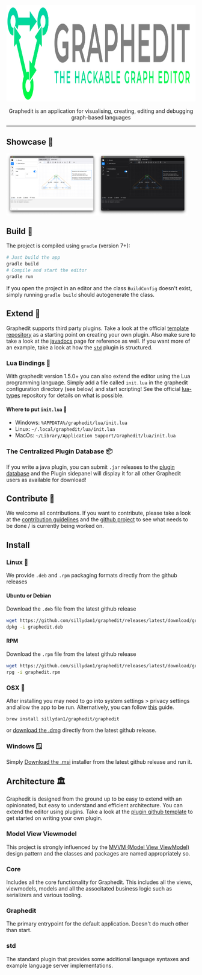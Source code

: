 <p align="center">
   <picture>
      <source media="(prefers-color-scheme: dark)" srcset="https://raw.githubusercontent.com/sillydan1/graphedit/main/.github/resources/logo/graphedit-logo-dark.svg">
      <source media="(prefers-color-scheme: light)" srcset="https://raw.githubusercontent.com/sillydan1/graphedit/main/.github/resources/logo/graphedit-logo-light.svg">
      <img alt="graphedit logo" width="700" height="256" src="https://raw.githubusercontent.com/sillydan1/graphedit/main/.github/resources/logo/graphedit-logo-light.svg" style="max-width: 100%;">
   </picture>
</p>

<p align="center">
   Graphedit is an application for visualising, creating, editing and debugging graph-based languages
</p>

------

## Showcase 👀
<div style="display: flex;" align="center">
  <img src="https://raw.githubusercontent.com/sillydan1/graphedit/main/.github/resources/screenshots/Screenshot-light.png" alt="Image 1" width="48%" />
  <img src="https://raw.githubusercontent.com/sillydan1/graphedit/main/.github/resources/screenshots/Screenshot-dark.png" alt="Image 2" width="48%" />
</div>

## Build 💾
The project is compiled using `gradle` (version 7+):
```sh
# Just build the app
gradle build
# Compile and start the editor
gradle run
```
If you open the project in an editor and the class `BuildConfig` doesn't exist, simply running `gradle build` should autogenerate the class.

## Extend 🔌
Graphedit supports third party plugins. Take a look at the official [template repository](https://github.com/sillydan1/graphedit-plugin-template) as a starting point on creating your own plugin.
Also make sure to take a look at the [javadocs](https://javadoc.graphedit.gtz.dk) page for reference as well. If you want more of an example, take a look at how the [`std`](std/) plugin is structured.

### Lua Bindings 🌙
With graphedit version 1.5.0+ you can also extend the editor using the Lua programming language.
Simply add a file called `init.lua` in the graphedit configuration directory (see below) and start scripting! See the official [lua-types](https://github.com/sillydan1/graphedit-lua.nvim) repository for details on what is possible.

#### Where to put `init.lua` 📂
 - Windows: `%APPDATA%/graphedit/lua/init.lua`
 - Linux: `~/.local/graphedit/lua/init.lua`
 - MacOs: `~/Library/Application Support/Graphedit/lua/init.lua`

### The Centralized Plugin Database 📦
If you write a java plugin, you can submit `.jar` releases to the [plugin database](https://github.com/sillydan1/graphedit-plugindb) and the Plugin sidepanel will display it for all other Graphedit users as available for download!

## Contribute 🤝
We welcome all contributions. If you want to contribute, please take a look at the [contribution guidelines](CONTRIBUTION.md) and the [github project](https://github.com/users/sillydan1/projects/6/views/1) to see what needs to be done / is currently being worked on.

## Install
### Linux 🐧
We provide `.deb` and `.rpm` packaging formats directly from the github releases

#### Ubuntu or Debian
Download the `.deb` file from the latest github release
```sh
wget https://github.com/sillydan1/graphedit/releases/latest/download/graphedit.deb
dpkg -i graphedit.deb
```

#### RPM
Download the `.rpm` file from the latest github release
```sh
wget https://github.com/sillydan1/graphedit/releases/latest/download/graphedit.rpm
rpg -i graphedit.rpm
```

### OSX 🍎
After installing you may need to go into system settings > privacy settings and allow the app to be run. Alternatively, you can follow [this](https://support.apple.com/en-lk/guide/mac-help/mchleab3a043/mac) guide.
```shell
brew install sillydan1/graphedit/graphedit
```
or [download the .dmg](https://github.com/sillydan1/graphedit/releases/latest/download/graphedit.dmg) directly from the latest github release.

### Windows 🪟
Simply [Download the .msi](https://github.com/sillydan1/graphedit/releases/latest/download/graphedit.msi) installer from the latest github release and run it.

## Architecture 🏛️
Graphedit is designed from the ground up to be easy to extend with an opinionated, but easy to understand and efficient architecture.
You can extend the editor using plugins. Take a look at the [plugin github template](https://github.com/sillydan1/graphedit-plugin-template) to get started on writing your own plugin.

### Model View Viewmodel
This project is strongly influenced by the [MVVM (Model View ViewModel)](https://en.wikipedia.org/wiki/Model–view–viewmodel) design pattern and the classes and packages are named appropriately so.
 
### Core
Includes all the core functionality for Graphedit. This includes all the views, viewmodels, models and all the associtated business logic such as serializers and various tooling.

### Graphedit
The primary entrypoint for the default application. Doesn't do much other than start.

### std
The standard plugin that provides some additional language syntaxes and example language server implementations.
